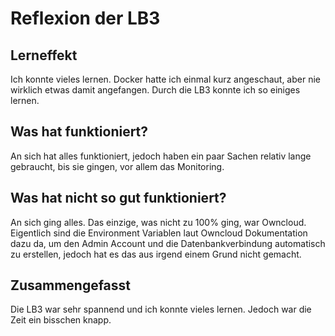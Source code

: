 # Reflexion der LB3

## Lerneffekt
Ich konnte vieles lernen. Docker hatte ich einmal kurz angeschaut, aber nie wirklich etwas damit angefangen. Durch die LB3 konnte ich so einiges lernen.

## Was hat funktioniert?
An sich hat alles funktioniert, jedoch haben ein paar Sachen relativ lange gebraucht, bis sie gingen, vor allem das Monitoring.

## Was hat nicht so gut funktioniert?
An sich ging alles. Das einzige, was nicht zu 100% ging, war Owncloud. Eigentlich sind die Environment Variablen laut Owncloud Dokumentation dazu da, um den Admin Account und die Datenbankverbindung automatisch zu erstellen, jedoch hat es das aus irgend einem Grund nicht gemacht.

## Zusammengefasst
Die LB3 war sehr spannend und ich konnte vieles lernen. Jedoch war die Zeit ein bisschen knapp.